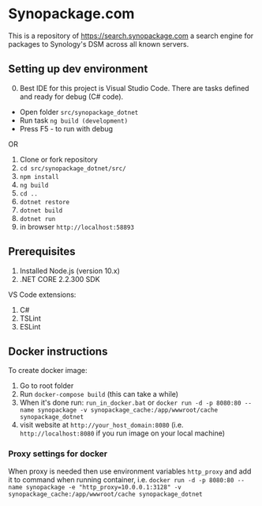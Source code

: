 # Synopackage.com

This is a repository of https://search.synopackage.com a search engine for packages to Synology's DSM across all known servers.

## Setting up dev environment
0. Best IDE for this project is Visual Studio Code. There are tasks defined and ready for debug (C# code). 
- Open folder `src/synopackage_dotnet`
- Run task `ng build (development)`
- Press F5 - to run with debug

OR

1. Clone or fork repository
2. `cd src/synopackage_dotnet/src/`
3. `npm install`
4. `ng build`
5. `cd ..`
6. `dotnet restore`
7. `dotnet build`
8. `dotnet run`
9. in browser `http://localhost:58893`

## Prerequisites

1. Installed Node.js (version 10.x)
2. .NET CORE 2.2.300 SDK

VS Code extensions:
1. C#
2. TSLint
3. ESLint

## Docker instructions
To create docker image:

1. Go to root folder
2. Run `docker-compose build` (this can take a while)
3. When it's done run: `run_in_docker.bat` or `docker run -d -p 8080:80 --name synopackage -v synopackage_cache:/app/wwwroot/cache synopackage_dotnet`
4. visit website at `http://your_host_domain:8080` (i.e. `http://localhost:8080` if you run image on your local machine)

### Proxy settings for docker
When proxy is needed then use environment variables `http_proxy` and add it to command when running container, i.e.
`docker run -d -p 8080:80 --name synopackage -e "http_proxy=10.0.0.1:3128" -v synopackage_cache:/app/wwwroot/cache synopackage_dotnet`

